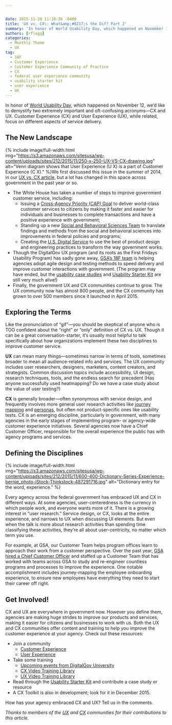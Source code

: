 ```yaml
---


date: 2015-11-20 11:10:26 -0400
title: 'UX vs. CX\: What&amp;#8217;s the Dif? Part 2'
summary: 'In honor of World Usability Day, which happened on November 12, we&rsquo;d like to demystify two extremely important and oft-confusing acronyms&mdash;CX and UX. Customer Experience (CX) and User Experience (UX), while related, focus on different aspects of service delivery.'
authors: [rflagg]
categories:
  - Monthly Theme
  - UX
tag:
  - 18F
  - Customer Experience
  - Customer Experience Community of Practice
  - CX
  - federal user experience community
  - usability starter kit
  - user experience
  - UX
---
```


In honor of [World Usability Day](http://www.worldusabilityday.org/), which happened on November 12, we’d like to demystify two extremely important and oft-confusing acronyms—CX and UX. Customer Experience (CX) and User Experience (UX), while related, focus on different aspects of service delivery.

## The New Landscape


{% include image/full-width.html img="https://s3.amazonaws.com/sitesusa/wp-content/uploads/sites/212/2015/11/250-x-250-UX-VS-CX-drawing.jpg" alt="Venn diagram shows that User Experience (U X) is a part of Customer Experience (C X)." %}We first discussed this issue in the summer of 2014, in our [UX vs. CX article](https://www.WHATEVER/2014/07/07/user-experience-ux-vs-customer-experience-cx-whats-the-dif/), but a lot has changed in this space across government in the past year or so.

  * The White House has taken a number of steps to improve government customer service, including: 
      * Issuing a [Cross-Agency Priority (CAP) Goal](http://www.performance.gov/node/3400/view?view=public#overview) to deliver world-class customer services to citizens by making it faster and easier for individuals and businesses to complete transactions and have a positive experience with government;
      * Standing up a new [Social and Behavioral Sciences Team](https://sbst.gov/) to translate findings and methods from the social and behavioral sciences into improvements in federal policies and programs;
      * Creating the [U.S. Digital Service](https://www.whitehouse.gov/digital/united-states-digital-service) to use the best of product design and engineering practices to transform the way government works.
  * Though the DigitalGov UX program (and its roots as the First Fridays Usability Program) has sadly gone away, [GSA’s  18F team](https://18f.gsa.gov/) is helping agencies adopt agile design and testing methods to speed delivery and improve customer interactions with government. (The program may have ended, but the [usability case studies](https://www.WHATEVER/resources/digitalgov-user-experience-program/government-usability-case-studies/) and [Usability Starter Kit](https://www.WHATEVER/resources/digitalgov-user-experience-program/digitalgov-user-experience-program-usability-starter-kit/) are still very much alive!)
  * Finally, the government UX and CX communities continue to grow. The UX community now has almost 800 people, and the CX community has grown to over 500 members since it launched in April 2015.

## Exploring the Terms

Like the pronunciation of “gif”—you should be skeptical of anyone who is TOO confident about the “right” or “only” definition of CX vs. UX. Though it can be a great conversation-starter, it’s  usually most helpful to talk specifically about how organizations implement these two disciplines to improve customer service.

**UX** can mean many things—sometimes narrow in terms of tools, sometimes broader to mean all audience-related info and services. The UX community includes user researchers, designers, marketers, content creators, and strategists. Common discussion topics include accessibility, UI design, research techniques, tools, and the endless search for precedent (Has anyone successfully used heatmapping? Do we have a case study about the value of user testing?)

**CX** is generally broader—often synonymous with service design, and frequently involves more general user research activities like [journey mapping](https://www.WHATEVER/2015/08/12/journey-mapping-the-customer-experience-a-usa-gov-case-study/) and [personas](https://www.WHATEVER/2015/04/06/using-personas-to-better-understand-customers-usa-gov-case-study/), but often not product-specific ones like usability tests. CX is an emerging discipline, particularly in government, with many agencies in the early stages of implementing program- or agency-wide customer experience initiatives. Several agencies now have a Chief Customer Officer, responsible for the overall experience the public has with agency programs and services.

## Defining the Disciplines 
{% include image/full-width.html img="https://s3.amazonaws.com/sitesusa/wp-content/uploads/sites/212/2015/11/600-400-Dictionary-Series-Experience-bernie_photo-iStock-Thinkstock-487291716.jpg" alt="Dictionary entry for the word, experience." %} 

Every agency across the federal government has embraced UX and CX in different ways. At some agencies, user-centeredness is the currency in which people work, and everyone wants more of it. There is a growing interest in “user research.” Service design, or CX, looks at the entire experience, and narrows to UX when discussing UI elements. But even when the talk is more about research activities than spending time classifying these activities, they’re all about user-centricity, no matter which term you use.

For example, at GSA, our Customer Team helps program offices learn to approach their work from a customer perspective. Over the past year, [GSA hired a Chief Customer Officer](https://www.WHATEVER/2015/01/16/walking-in-our-customers-shoes/) and staffed up a Customer Team that has worked with teams across GSA to study and re-engineer countless programs and processes to improve the experience. One notable accomplishment includes journey-mapping the employee onboarding experience, to ensure new employees have everything they need to start their career off right.

## Get Involved!

CX and UX are everywhere in government now. However you define them, agencies are making huge strides to improve our products and services, making it easier for citizens and businesses to work with us. Both the UX and CX communities offer content and training to help you improve the customer experience at your agency. Check out these resources:

  * Join a community 
      * [Customer Experience](https://www.WHATEVER/communities/customer-experience-community/)
      * [User Experience](https://www.WHATEVER/communities/federal-user-experience-community-of-practice/)
  * Take some training 
      * [Upcoming events from DigitalGov University](https://www.WHATEVER/events/)
      * [CX Video Training Library](https://www.youtube.com/playlist?list=PLd9b-GuOJ3nH7xSSjL1XBXPfVqw68BNbW)
      * [UX Video Training Library](https://www.youtube.com/playlist?list=PLd9b-GuOJ3nGAp5rEv5-9qfkCMlgohUMr)
  * Read through the [Usability Starter Kit](https://www.WHATEVER/resources/digitalgov-user-experience-program/digitalgov-user-experience-program-usability-starter-kit/) and contribute a case study or resource
  * A CX Toolkit is also in development; look for it in December 2015.

How has your agency embraced CX and UX? Tell us in the comments.

_Thanks to members of the [UX](https://www.WHATEVER/communities/federal-user-experience-community-of-practice/) and [CX](https://www.WHATEVER/communities/customer-experience-community/) communities for their contributions to this article._